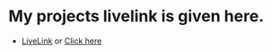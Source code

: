 # My projects livelink is given here.


- [LiveLink](https://bike-view.netlify.app/) or [Click here](https://bike-view.netlify.app/)
